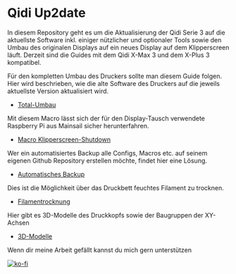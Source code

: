 # **Qidi Up2date**
In diesem Repository geht es um  die Aktualisierung der Qidi Serie 3 auf die aktuellste Software inkl. einiger nützlicher und optionaler Tools sowie den Umbau des originalen Displays auf ein neues Display auf dem Klipperscreen läuft.
Derzeit sind die Guides mit dem Qidi X-Max 3 und dem X-Plus 3 kompatibel.

Für den kompletten Umbau des Druckers sollte man diesem Guide folgen. Hier wird beschrieben, wie die alte Software des Druckers auf die jeweils aktuellste Version aktualisiert wird.
+ [Total-Umbau](Klipper-Update/update+upgrade.md)

Mit diesem Macro lässt sich der für den Display-Tausch verwendete Raspberry Pi aus Mainsail sicher herunterfahren.
+ [Macro Klipperscreen-Shutdown](Klipperscreen-Shutdown/README.md)

Wer ein automatisiertes Backup alle Configs, Macros etc. auf seinem eigenen Github Repository erstellen möchte, findet hier eine Lösung.
+ [Automatisches Backup](Git-Backup/Autobackup.md)

Dies ist die Möglichkeit über das Druckbett feuchtes Filament zu trocknen.
+ [Filamentrocknung](Filamentrocknung/readme.md)

Hier gibt es 3D-Modelle des Druckkopfs sowie der Baugruppen der XY-Achsen
+ [3D-Modelle](3D-Modelle/3D-Modelle.md)

Wenn dir meine Arbeit gefällt kannst du mich gern unterstützen

[![ko-fi](https://ko-fi.com/img/githubbutton_sm.svg)](https://ko-fi.com/G2G7VMD0W)
